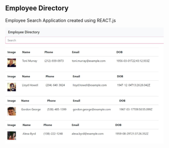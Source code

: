 ## Employee Directory

Employee Search Application created using REACT.js

![Screenshot of Page](./EmployeeDirectory.JPG)